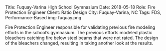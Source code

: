 Title: Fuquay-Varina High School Gymnasium 
Date: 2018-05-18
Role: Fire Protection Engineer
Client: Ratio Design
City: Fuquay-Varina, NC 
Tags: FDS, Performance-Based
img: fuquay.png

Fire Protection Engineer responsible for validating previous fire modeling efforts in the school’s gymnasium. The previous efforts modeled plastic bleachers catching fire below steel beams that were not rated. The design of the bleachers changed, resulting in taking another look at the results.
